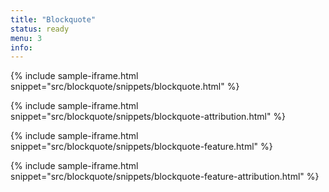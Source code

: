 ```yaml
---
title: "Blockquote"
status: ready
menu: 3
info:
---
```


{% include sample-iframe.html snippet="src/blockquote/snippets/blockquote.html" %}

{% include sample-iframe.html snippet="src/blockquote/snippets/blockquote-attribution.html" %}

{% include sample-iframe.html snippet="src/blockquote/snippets/blockquote-feature.html" %}

{% include sample-iframe.html snippet="src/blockquote/snippets/blockquote-feature-attribution.html" %}
